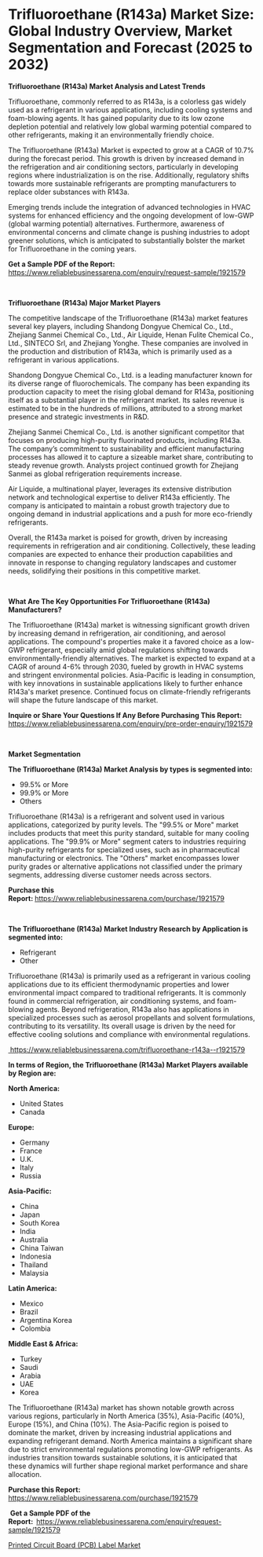 <p><h1>Trifluoroethane (R143a) Market Size: Global Industry Overview, Market Segmentation and Forecast (2025 to 2032)</h1></p><p><strong>Trifluoroethane (R143a) Market Analysis and Latest Trends</strong></p>
<p><p>Trifluoroethane, commonly referred to as R143a, is a colorless gas widely used as a refrigerant in various applications, including cooling systems and foam-blowing agents. It has gained popularity due to its low ozone depletion potential and relatively low global warming potential compared to other refrigerants, making it an environmentally friendly choice. </p><p>The Trifluoroethane (R143a) Market is expected to grow at a CAGR of 10.7% during the forecast period. This growth is driven by increased demand in the refrigeration and air conditioning sectors, particularly in developing regions where industrialization is on the rise. Additionally, regulatory shifts towards more sustainable refrigerants are prompting manufacturers to replace older substances with R143a. </p><p>Emerging trends include the integration of advanced technologies in HVAC systems for enhanced efficiency and the ongoing development of low-GWP (global warming potential) alternatives. Furthermore, awareness of environmental concerns and climate change is pushing industries to adopt greener solutions, which is anticipated to substantially bolster the market for Trifluoroethane in the coming years.</p></p>
<p><strong>Get a Sample PDF of the Report:&nbsp;</strong> <a href="https://www.reliablebusinessarena.com/enquiry/request-sample/1921579?utm_campaign=1948&utm_medium=2&utm_source=Github&utm_content=ia&utm_term=04022025&utm_id=trifluoroethane-r143a">https://www.reliablebusinessarena.com/enquiry/request-sample/1921579</a></p>
<p>&nbsp;</p>
<p><strong>Trifluoroethane (R143a) Major Market Players</strong></p>
<p><p>The competitive landscape of the Trifluoroethane (R143a) market features several key players, including Shandong Dongyue Chemical Co., Ltd., Zhejiang Sanmei Chemical Co., Ltd., Air Liquide, Henan Fulite Chemical Co., Ltd., SINTECO Srl, and Zhejiang Yonghe. These companies are involved in the production and distribution of R143a, which is primarily used as a refrigerant in various applications.</p><p>Shandong Dongyue Chemical Co., Ltd. is a leading manufacturer known for its diverse range of fluorochemicals. The company has been expanding its production capacity to meet the rising global demand for R143a, positioning itself as a substantial player in the refrigerant market. Its sales revenue is estimated to be in the hundreds of millions, attributed to a strong market presence and strategic investments in R&D.</p><p>Zhejiang Sanmei Chemical Co., Ltd. is another significant competitor that focuses on producing high-purity fluorinated products, including R143a. The company’s commitment to sustainability and efficient manufacturing processes has allowed it to capture a sizeable market share, contributing to steady revenue growth. Analysts project continued growth for Zhejiang Sanmei as global refrigeration requirements increase.</p><p>Air Liquide, a multinational player, leverages its extensive distribution network and technological expertise to deliver R143a efficiently. The company is anticipated to maintain a robust growth trajectory due to ongoing demand in industrial applications and a push for more eco-friendly refrigerants.</p><p>Overall, the R143a market is poised for growth, driven by increasing requirements in refrigeration and air conditioning. Collectively, these leading companies are expected to enhance their production capabilities and innovate in response to changing regulatory landscapes and customer needs, solidifying their positions in this competitive market.</p></p>
<p>&nbsp;</p>
<p><strong>What Are The Key Opportunities For Trifluoroethane (R143a) Manufacturers?</strong></p>
<p><p>The Trifluoroethane (R143a) market is witnessing significant growth driven by increasing demand in refrigeration, air conditioning, and aerosol applications. The compound's properties make it a favored choice as a low-GWP refrigerant, especially amid global regulations shifting towards environmentally-friendly alternatives. The market is expected to expand at a CAGR of around 4-6% through 2030, fueled by growth in HVAC systems and stringent environmental policies. Asia-Pacific is leading in consumption, with key innovations in sustainable applications likely to further enhance R143a's market presence. Continued focus on climate-friendly refrigerants will shape the future landscape of this market.</p></p>
<p><strong>Inquire or Share Your Questions If Any Before Purchasing This Report:</strong> <a href="https://www.reliablebusinessarena.com/enquiry/pre-order-enquiry/1921579?utm_campaign=1948&utm_medium=2&utm_source=Github&utm_content=ia&utm_term=04022025&utm_id=trifluoroethane-r143a">https://www.reliablebusinessarena.com/enquiry/pre-order-enquiry/1921579</a></p>
<p>&nbsp;</p>
<p><strong>Market Segmentation</strong></p>
<p><strong>The Trifluoroethane (R143a) Market Analysis by types is segmented into:</strong></p>
<p><ul><li>99.5% or More</li><li>99.9% or More</li><li>Others</li></ul></p>
<p><p>Trifluoroethane (R143a) is a refrigerant and solvent used in various applications, categorized by purity levels. The "99.5% or More" market includes products that meet this purity standard, suitable for many cooling applications. The "99.9% or More" segment caters to industries requiring high-purity refrigerants for specialized uses, such as in pharmaceutical manufacturing or electronics. The "Others" market encompasses lower purity grades or alternative applications not classified under the primary segments, addressing diverse customer needs across sectors.</p></p>
<p><strong>Purchase this Report:&nbsp;</strong><a href="https://www.reliablebusinessarena.com/purchase/1921579?utm_campaign=1948&utm_medium=2&utm_source=Github&utm_content=ia&utm_term=04022025&utm_id=trifluoroethane-r143a">https://www.reliablebusinessarena.com/purchase/1921579</a></p>
<p>&nbsp;</p>
<p><strong>The Trifluoroethane (R143a) Market Industry Research by Application is segmented into:</strong></p>
<p><ul><li>Refrigerant</li><li>Other</li></ul></p>
<p><p>Trifluoroethane (R143a) is primarily used as a refrigerant in various cooling applications due to its efficient thermodynamic properties and lower environmental impact compared to traditional refrigerants. It is commonly found in commercial refrigeration, air conditioning systems, and foam-blowing agents. Beyond refrigeration, R143a also has applications in specialized processes such as aerosol propellants and solvent formulations, contributing to its versatility. Its overall usage is driven by the need for effective cooling solutions and compliance with environmental regulations.</p></p>
<p><a href="https://www.reliablebusinessarena.com/trifluoroethane-r143a--r1921579?utm_campaign=1948&utm_medium=2&utm_source=Github&utm_content=ia&utm_term=04022025&utm_id=trifluoroethane-r143a">&nbsp;https://www.reliablebusinessarena.com/trifluoroethane-r143a--r1921579</a></p>
<p><strong>In terms of Region, the Trifluoroethane (R143a) Market Players available by Region are:</strong></p>
<p>
    <p> <strong> North America: </strong>
        <ul>
            <li>United States</li>
            <li>Canada</li>
        </ul>
        </p> 
    <p> <strong> Europe: </strong>
        <ul>
            <li>Germany</li>
            <li>France</li>
            <li>U.K.</li>
            <li>Italy</li>
            <li>Russia</li>
        </ul>
        </p> 
    <p> <strong> Asia-Pacific: </strong>
        <ul>
            <li>China</li>
            <li>Japan</li>
            <li>South Korea</li>
            <li>India</li>
            <li>Australia</li>
            <li>China Taiwan</li>
            <li>Indonesia</li>
            <li>Thailand</li>
            <li>Malaysia</li>
        </ul>
        </p> 
    <p> <strong> Latin America: </strong>
        <ul>
            <li>Mexico</li>
            <li>Brazil</li>
            <li>Argentina Korea</li>
            <li>Colombia</li>
        </ul>
        </p> 
    <p> <strong> Middle East & Africa: </strong>
        <ul>
            <li>Turkey</li>
            <li>Saudi</li>
            <li>Arabia</li>
            <li>UAE</li>
            <li>Korea</li>
        </ul>
    </p>
    </p>
<p><p>The Trifluoroethane (R143a) market has shown notable growth across various regions, particularly in North America (35%), Asia-Pacific (40%), Europe (15%), and China (10%). The Asia-Pacific region is poised to dominate the market, driven by increasing industrial applications and expanding refrigerant demand. North America maintains a significant share due to strict environmental regulations promoting low-GWP refrigerants. As industries transition towards sustainable solutions, it is anticipated that these dynamics will further shape regional market performance and share allocation.</p></p>
<p><strong>Purchase this Report: </strong><a href="https://www.reliablebusinessarena.com/purchase/1921579?utm_campaign=1948&utm_medium=2&utm_source=Github&utm_content=ia&utm_term=04022025&utm_id=trifluoroethane-r143a">https://www.reliablebusinessarena.com/purchase/1921579</a></p>
<p>&nbsp;<strong>Get a Sample PDF of the Report:&nbsp;&nbsp;</strong><a href="https://www.reliablebusinessarena.com/enquiry/request-sample/1921579?utm_campaign=1948&utm_medium=2&utm_source=Github&utm_content=ia&utm_term=04022025&utm_id=trifluoroethane-r143a">https://www.reliablebusinessarena.com/enquiry/request-sample/1921579</a></p>
<p><strong></strong></p>
<p><p><a href="https://github.com/rahu1506/Market-Research-Report-List-6/blob/main/printed-circuit-board-pcb-label-market.md?utm_campaign=1948&utm_medium=2&utm_source=Github&utm_content=ia&utm_term=04022025&utm_id=trifluoroethane-r143a">Printed Circuit Board (PCB) Label Market</a></p></p>